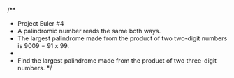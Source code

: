 /**
 * Project Euler #4
 * A palindromic number reads the same both ways. 
 * The largest palindrome made from the product of two two-digit numbers is 9009 = 91 x 99.
 * 
 * Find the largest palindrome made from the product of two three-digit numbers.
 */
